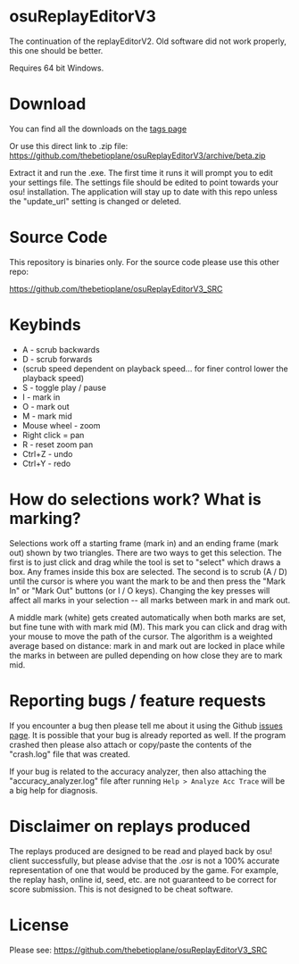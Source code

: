 # osuReplayEditorV3

The continuation of the replayEditorV2. Old software did not work properly, this one should be better.

Requires 64 bit Windows.

# Download

You can find all the downloads on the [tags page](https://github.com/thebetioplane/osuReplayEditorV3/tags)

Or use this direct link to .zip file: https://github.com/thebetioplane/osuReplayEditorV3/archive/beta.zip

Extract it and run the .exe. The first time it runs it will prompt you to edit your settings file. The settings file should be edited to point towards your osu! installation. The application will stay up to date with this repo unless the "update_url" setting is changed or deleted.

# Source Code

This repository is binaries only. For the source code please use this other repo:

https://github.com/thebetioplane/osuReplayEditorV3_SRC

# Keybinds

* A - scrub backwards
* D - scrub forwards
* (scrub speed dependent on playback speed... for finer control lower the playback speed)
* S - toggle play / pause
* I - mark in
* O - mark out
* M - mark mid
* Mouse wheel - zoom
* Right click = pan
* R - reset zoom pan
* Ctrl+Z - undo
* Ctrl+Y - redo

# How do selections work? What is marking?

Selections work off a starting frame (mark in) and an ending frame (mark out) shown by two triangles. There are two ways to get this selection. The first is to just click and drag while the tool is set to "select" which draws a box. Any frames inside this box are selected. The second is to scrub (A / D) until the cursor is where you want the mark to be and then press the "Mark In" or "Mark Out" buttons (or I / O keys). Changing the key presses will affect all marks in your selection -- all marks between mark in and mark out.

A middle mark (white) gets created automatically when both marks are set, but fine tune with with mark mid (M). This mark you can click and drag with your mouse to move the path of the cursor. The algorithm is a weighted average based on distance: mark in and mark out are locked in place while the marks in between are pulled depending on how close they are to mark mid.

# Reporting bugs / feature requests

If you encounter a bug then please tell me about it using the Github [issues page](https://github.com/thebetioplane/osuReplayEditorV3/issues). It is possible that your bug is already reported as well. If the program crashed then please also attach or copy/paste the contents of the "crash.log" file that was created.

If your bug is related to the accuracy analyzer, then also attaching the "accuracy_analyzer.log" file after running `Help > Analyze Acc Trace` will be a big help for diagnosis.

# Disclaimer on replays produced

The replays produced are designed to be read and played back by osu! client successfully, but please advise that the .osr is not a 100% accurate representation of one that would be produced by the game. For example, the replay hash, online id, seed, etc. are not guaranteed to be correct for score submission. This is not designed to be cheat software.

# License

Please see: https://github.com/thebetioplane/osuReplayEditorV3_SRC